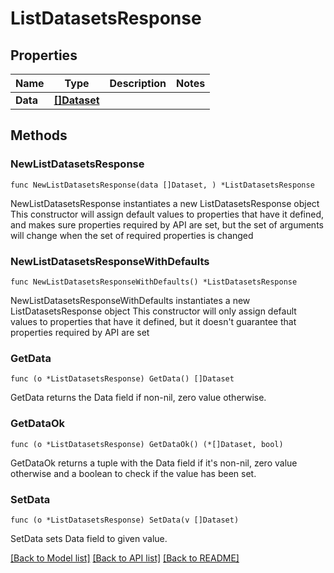 # ListDatasetsResponse

## Properties

Name | Type | Description | Notes
------------ | ------------- | ------------- | -------------
**Data** | [**[]Dataset**](Dataset.md) |  | 

## Methods

### NewListDatasetsResponse

`func NewListDatasetsResponse(data []Dataset, ) *ListDatasetsResponse`

NewListDatasetsResponse instantiates a new ListDatasetsResponse object
This constructor will assign default values to properties that have it defined,
and makes sure properties required by API are set, but the set of arguments
will change when the set of required properties is changed

### NewListDatasetsResponseWithDefaults

`func NewListDatasetsResponseWithDefaults() *ListDatasetsResponse`

NewListDatasetsResponseWithDefaults instantiates a new ListDatasetsResponse object
This constructor will only assign default values to properties that have it defined,
but it doesn't guarantee that properties required by API are set

### GetData

`func (o *ListDatasetsResponse) GetData() []Dataset`

GetData returns the Data field if non-nil, zero value otherwise.

### GetDataOk

`func (o *ListDatasetsResponse) GetDataOk() (*[]Dataset, bool)`

GetDataOk returns a tuple with the Data field if it's non-nil, zero value otherwise
and a boolean to check if the value has been set.

### SetData

`func (o *ListDatasetsResponse) SetData(v []Dataset)`

SetData sets Data field to given value.



[[Back to Model list]](../README.md#documentation-for-models) [[Back to API list]](../README.md#documentation-for-api-endpoints) [[Back to README]](../README.md)



